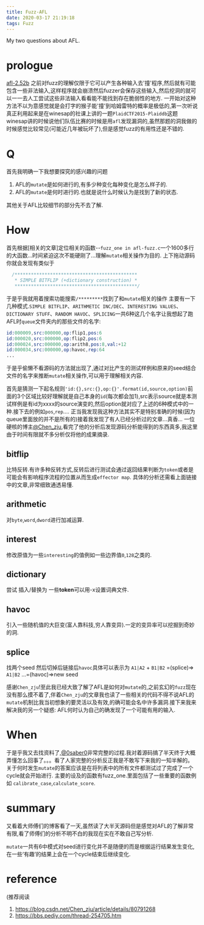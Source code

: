 ```yaml
---
title: Fuzz-AFL
date: 2020-03-17 21:19:18
tags: Fuzz
---
```

My two questions about AFL.
<!--more-->
# prologue
[afl-2.52b][1]
之前对fuzz的理解仅限于它可以产生各种输入去'撞'程序,然后就有可能包含一些非法输入,这样程序就会崩溃然后fuzzer会保存这些输入,然后挖洞的就可以一一去人工尝试这些非法输入看看能不能找到存在脆弱性的地方.
一开始对这种方法不以为意感觉就是会打字的猴子能'撞'到哈姆雷特的概率是极低的,第一次听说真正利用起来是在winesap的社课上讲的一题`PlaidCTF2015-Plaiddb`这题winesap讲的时候说他们队伍比赛的时候是用`afl`发现漏洞的,虽然那题的洞我做的时候感觉比较常见(可能近几年被玩坏了),但是感觉fuzz的有用性还是不错的.
# Q
首先我明确一下我想要探究的感兴趣的问题
1. AFL的`mutate`是如何进行的,有多少种变化每种变化是怎么样子的.
2. AFL的`mutate`是何时进行的.也就是说什么时候认为是找到了新的状态.

其他关于AFL比较细节的部分先不去了解.

# How 
首先根据[相关的文章]定位相关的函数--`fuzz_one in afl-fuzz.c`一个1600多行的大函数...时间紧迫这次不能硬刚了...理解`mutate`相关操作为目的.
上下拖动源码你就会发现有类似于
```c
  /*********************************************
   * SIMPLE BITFLIP (+dictionary construction) *
   *********************************************/
```
于是乎我就用着搜索功能搜索`/*********`找到了和`mutate`相关的操作
主要有一下几种模式.`SIMPLE BITFLIP`、`ARITHMETIC INC/DEC`、`INTERESTING VALUES`、`DICTIONARY STUFF`、`RANDOM HAVOC`、`SPLICING`一共6种这几个名字让我想起了跑AFL时`queue`文件夹内的那些文件的名字:
```s
id:000009,src:000000,op:flip1,pos:6
id:000020,src:000000,op:flip2,pos:6
id:000024,src:000000,op:arith8,pos:8,val:+12
id:000034,src:000000,op:havoc,rep:64
...
```
于是乎偷懒不看源码的方法就出现了,通过对比产生的测试样例和原来的seed结合文件的名字来推断`mutate`相关操作,可以用于理解相关内容.

首先是猜测一下起名规则`'id:{},src:{},op:{}'.format(id,source,option)`前面的3个区域比较好理解就是自己本身的`id`(每次都会加1),src表示source就是本测试样例是有id为xxxx的source演变的,然后option就对应了上述的6种模式中的一种.接下去的例如`pos`,`rep`....
正当我发现我这种方法其实不是特别准确的时候(因为queue里面放的并不是所有的)接着我发现了有人已经分析过的文章...真香...
一位硬核的博主[@Chen_zju][2],看完了他的分析后发现源码分析能得到的东西真多,我这里由于时间有限就不多分析仅将他的成果摘录.

## bitflip
比特反转.有许多种反转方式,反转后进行测试会通过返回结果判断为`token`或者是可能会有影响程序流程的位置从而生成`effector map`.
具体的分析还需看上面链接中的文章,非常细致通透易懂.
## arithmetic
对`byte`,`word`,`dword`进行加减运算.
## interest
修改原值为一些`interesting`的值例如一些边界值`0`,`128`之类的.
## dictionary
尝试 插入/替换为 一些**token**可以用-x设置词典文件.
## havoc
引入一些随机值的大巨变(富人靠科技,穷人靠变异).一定的变异率可以挖掘到奇妙的洞.
## splice
找两个seed 然后切掉后链接后`havoc`具体可以表示为
`A1|A2` + `B1|B2` =(splice)=> `A1|B2` ...=(havoc)=>new seed

感谢`Chen_zju`!至此我已经大致了解了AFL是如何对`mutate`的,之前玄幻的`fuzz`现在没有那么摸不着了,伴着`Chen_zju`的文章我也读了一些相关的代码不得不说AFL的`mutate`机制比我当初想象的要灵活以及有效,的确可能会名中许多漏洞.接下来我来解决我的另一个疑惑:
AFL何时认为自己的确发现了一个可能有用的输入.

# When

于是乎我又去找资料了,[@0saber0][3]非常完整的过程.我对着源码搞了半天终于大概弄懂怎么回事了。。。看了人家完整的分析反正我是不敢写下来我的一知半解的。
关于何时发生`mutate`的答案应该是在将列表中的所有文件都测试过了完成了一个cycle就会开始进行.
主要的设及的函数有fuzz_one.里面包括了一些重要的函数例如
`calibrate_case`,`calculate_score`.

# summary
又看着大师傅们的博客看了一天,虽然读了大半天源码但是感觉对AFL的了解非常有限,看了师傅们的分析不明不白的我现在实在不敢自己写分析.

`mutate`一共有6中模式对seed进行变化并不是随便的而是根据运行结果发生变化,在一些‘有趣’的结果上会在一个cycle结束后继续变化.


# reference
(推荐阅读

1. https://blog.csdn.net/Chen_zju/article/details/80791268
2. https://bbs.pediy.com/thread-254705.htm



[1]: http://lcamtuf.coredump.cx/afl/releases/afl-2.52b.tgz
[2]: https://blog.csdn.net/Chen_zju/article/details/80791268
[3]: https://bbs.pediy.com/thread-254705.htm